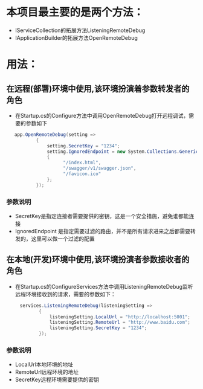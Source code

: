 # 本项目最主要的是两个方法：
- IServiceCollection的拓展方法ListeningRemoteDebug
- IApplicationBuilder的拓展方法OpenRemoteDebug
# 用法：
 ## 在远程(部署)环境中使用,该环境扮演着参数转发者的角色
 -  在Startup.cs的Configure方法中调用OpenRemoteDebug打开远程调试，需要的参数如下
 ```cs
    app.OpenRemoteDebug(setting =>
            {
                setting.SecretKey = "1234";
                setting.IgnoredEndpoint = new System.Collections.Generic.List<string>
                {
                      "/index.html",
                      "/swagger/v1/swagger.json",
                      "/favicon.ico"
                };
            });
```
### 参数说明
- SecretKey是指定连接者需要提供的密钥，这是一个安全措施，避免谁都能连接
- IgnoredEndpoint 是指定需要过滤的路由，并不是所有请求进来之后都需要转发的，这里可以做一个过滤的配置

## 在本地(开发)环境中使用,该环境扮演者参数接收者的角色
- 在Startup.cs的ConfigureServices方法中调用ListeningRemoteDebug监听远程环境接收到的请求，需要的参数如下：
```cs
     services.ListeningRemoteDebug(listeningSetting =>
            {
                listeningSetting.LocalUrl = "http://localhost:5001";
                listeningSetting.RemoteUrl = "http://www.baidu.com";
                listeningSetting.SecretKey = "1234";
            });
```
### 参数说明
- LocalUrl本地环境的地址
- RemoteUrl远程环境的地址
- SecretKey远程环境需要提供的密钥
